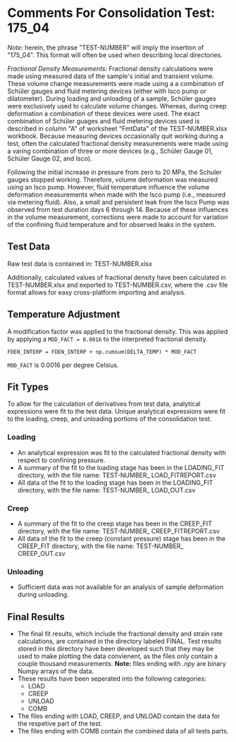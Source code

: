 # Comments For Consolidation Test: 175_04
_Note:_ herein, the phrase "TEST-NUMBER" will imply the insertion of "175_04".  This format will
often be used when describing local directories.

_Fractional Density Measurements:_ Fractional density calculations were made using measured data of
the sample's initial and transient volume.  These volume change measurements were made using a
a combination of Schüler gauges and fluid metering devices (either with Isco pump or dilatometer).
During loading and unloading of a sample, Schüler gauges were exclusively used to calculate volume
changes.  Whereas, during creep deformation a combination of these devices were used.  The exact
combination of Schüler guages and fluid metering devices used is described in column "A" of
worksheet "FmtData" of the TEST-NUMBER.xlsx workbook.  Because measuring devices occasionally quit
working during a test, often the calculated fractional density measurements were made using a
varing combination of three or more devices (e.g., Schüler Gauge 01, Schüler Gauge 02, and Isco).

Following the initial increase in pressure from zero to 20 MPa, the Schuler gauges stopped working.
Therefore, volume deformation was measured using an Isco pump.  However, fluid temperature influence
the volume deformation measurements when made with the Isco pump (i.e., measured via metering
fluid). Also, a small and persistent leak from the Isco Pump was observed from test duration days
6 through 14. Because of these influences in the volume measurement, corrections were made to
account for variation of the confining fluid temperature and for observed leaks in the system.

## Test Data
Raw test data is contained in: TEST-NUMBER.xlsx

Additionally, calculated values of fractional density have been calculated in TEST-NUMBER.xlsx and
exported to TEST-NUMBER.csv, where the .csv file format allows for easy cross-platform importing
and analysis.

## Temperature Adjustment
A modification factor was applied to the fractional density.
This was applied by applying a ```MOD_FACT = 0.0016``` to the interpreted
fractional density.

```FDEN_INTERP = FDEN_INTERP + np.cumsum(DELTA_TEMP) * MOD_FACT```

```MOD_FACT``` is 0.0016 per degree Celsius.


## Fit Types
To allow for the calculation of derivatives from test data, analytical expressions were fit to the
test data.  Unique analytical expressions were fit to the loading, creep, and unloading portions of
the consolidation test.

### Loading
- An analytical expression was fit to the calculated fractional density with respect to confining
pressure.
- A summary of the fit to the loading stage has been in the LOADING_FIT directory, with the file
name: TEST-NUMBER_ LOAD_FITREPORT.csv
- All data of the fit to the loading stage has been in the LOADING_FIT directory, with the file
name: TEST-NUMBER_ LOAD_OUT.csv

### Creep
- A summary of the fit to the creep stage has been in the CREEP_FIT directory, with the file
name: TEST-NUMBER_ CREEP_FITREPORT.csv
- All data of the fit to the creep (constant pressure) stage has been in the CREEP_FIT directory,
with the file name: TEST-NUMBER_ CREEP_OUT.csv

### Unloading
- Sufficient data was not available for an analysis of sample deformation during unloading.

## Final Results
- The final fit results, which include the fractional density and strain rate calculations, are
contained in the directory labeled FINAL.  Test results stored in this directory have been developed
such that they may be used to make plotting the data convienent, as the files only contain a couple
thousand measurements.  __Note:__ files ending with _.npy_ are binary Numpy arrays of the data.
- These results have been seperated into the following categories:
    + LOAD
    + CREEP
    + UNLOAD
    + COMB
- The files ending with LOAD, CREEP, and UNLOAD contain the data for the respetive part of the test.
- The files ending with COMB contain the combined data of all tests parts.
